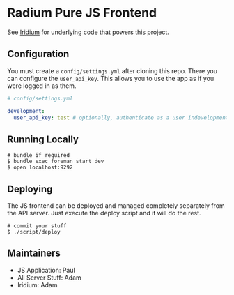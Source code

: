 # Radium Pure JS Frontend

See [Iridium](https://github.com/radiumsoftware/iridium)
for underlying code that powers this project.

## Configuration

You must create a `config/settings.yml` after cloning this repo. There
you can configure the `user_api_key`. This allows you to use the app as
if you were logged in as them.

```yml
# config/settings.yml

development:
  user_api_key: test # optionally, authenticate as a user indevelopment
```

## Running Locally

```
# bundle if required
$ bundle exec foreman start dev
$ open localhost:9292
```

## Deploying

The JS frontend can be deployed and managed completely separately from
the API server. Just execute the deploy script and it will do the rest.

```
# commit your stuff
$ ./script/deploy
```

## Maintainers

* JS Application: Paul
* All Server Stuff: Adam
* Iridium: Adam
